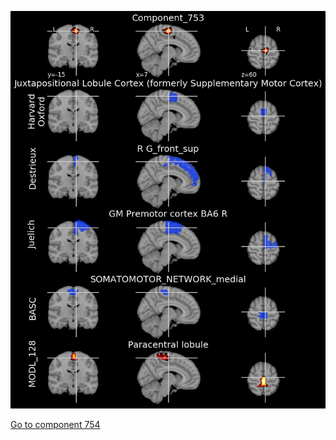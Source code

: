 


![753](preliminary/753.jpg "Component 753")

[Go to component 754](https://parietal-inria.github.io/MODL_atlas/1024/754 "Component 754")
